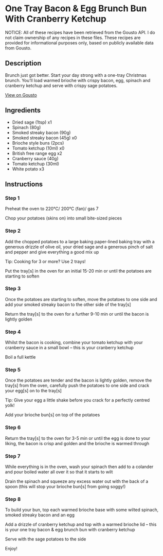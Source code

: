 # One Tray Bacon & Egg Brunch Bun With Cranberry Ketchup

NOTICE: All of these recipes have been retrieved from the Gousto API. I do not claim ownership of any recipes in these files. These recipes are provided for informational purposes only, based on publicly available data from Gousto.

## Description

Brunch just got better. Start your day strong with a one-tray Christmas brunch. You’ll load warmed brioche with crispy bacon, egg, spinach and cranberry ketchup and serve with crispy sage potatoes.

[View on Gousto](https://www.gousto.co.uk/recipes/cookbook/one-tray-bacon-egg-brunch-bun-with-cranberry-ketchup)

## Ingredients

- Dried sage (1tsp) x1
- Spinach (80g)
- Smoked streaky bacon (90g)
- Smoked streaky bacon (45g) x0
- Brioche style buns (2pcs)
- Tomato ketchup (10ml) x0
- British free range egg x2
- Cranberry sauce (40g)
- Tomato ketchup (30ml)
- White potato x3

## Instructions


### Step 1

Preheat the oven to 220°C/ 200°C (fan)/ gas 7

Chop your potatoes (skins on) into small bite-sized pieces


### Step 2

Add the chopped potatoes to a large baking paper-lined baking tray with a generous drizzle of olive oil, your dried sage and a generous pinch of salt and pepper and give everything a good mix up

Tip: Cooking for 3 or more? Use 2 trays!

Put the tray[s] in the oven for an initial 15-20 min or until the potatoes are starting to soften


### Step 3

Once the potatoes are starting to soften, move the potatoes to one side and add your smoked streaky bacon to the other side of the tray[s]

Return the tray[s] to the oven for a further 9-10 min or until the bacon is lightly golden


### Step 4

Whilst the bacon is cooking, combine your tomato ketchup with your cranberry sauce in a small bowl – this is your cranberry ketchup

Boil a full kettle


### Step 5

Once the potatoes are tender and the bacon is lightly golden, remove the tray[s] from the oven, carefully push the potatoes to one side and crack your egg[s] on to the tray[s]

Tip: Give your egg a little shake before you crack for a perfectly centred yolk!

Add your brioche bun[s] on top of the potatoes


### Step 6

Return the tray[s] to the oven for 3-5 min or until the egg is done to your liking, the bacon is crisp and golden and the brioche is warmed through


### Step 7

While everything is in the oven, wash your spinach then add to a colander and pour boiled water all over it so that it starts to wilt

Drain the spinach and squeeze any excess water out with the back of a spoon (this will stop your brioche bun[s] from going soggy!)

### Step 8

To build your bun, top each warmed brioche base with some wilted spinach, smoked streaky bacon and an egg

Add a drizzle of cranberry ketchup and top with a warmed brioche lid – this is your one tray bacon & egg brunch bun with cranberry ketchup

Serve with the sage potatoes to the side

Enjoy!

